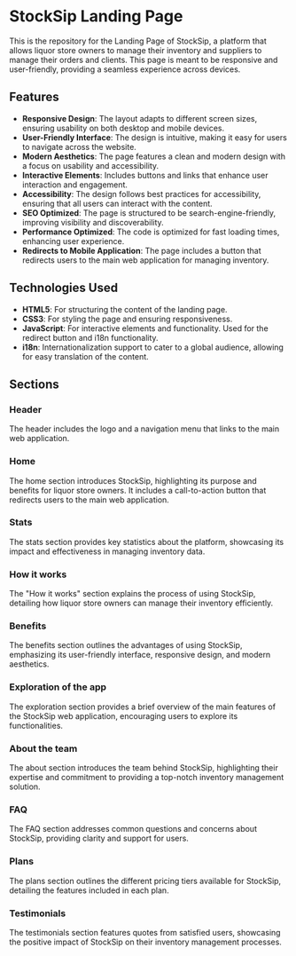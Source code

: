 # StockSip Landing Page #

This is the repository for the Landing Page of StockSip, a platform that allows liquor store owners to manage their inventory and suppliers to manage their orders and clients. This page is meant to be responsive and user-friendly, providing a seamless experience across devices.

## Features ##

- **Responsive Design**: The layout adapts to different screen sizes, ensuring usability on both desktop and mobile devices.
- **User-Friendly Interface**: The design is intuitive, making it easy for users to navigate across the website.
- **Modern Aesthetics**: The page features a clean and modern design with a focus on usability and accessibility.
- **Interactive Elements**: Includes buttons and links that enhance user interaction and engagement.
- **Accessibility**: The design follows best practices for accessibility, ensuring that all users can interact with the content.
- **SEO Optimized**: The page is structured to be search-engine-friendly, improving visibility and discoverability.
- **Performance Optimized**: The code is optimized for fast loading times, enhancing user experience.
- **Redirects to Mobile Application**: The page includes a button that redirects users to the main web application for managing inventory.

## Technologies Used ##

- **HTML5**: For structuring the content of the landing page.
- **CSS3**: For styling the page and ensuring responsiveness.
- **JavaScript**: For interactive elements and functionality. Used for the redirect button and i18n functionality.
- **i18n**: Internationalization support to cater to a global audience, allowing for easy translation of the content.

## Sections ##

### Header ###
The header includes the logo and a navigation menu that links to the main web application.

### Home ###
The home section introduces StockSip, highlighting its purpose and benefits for liquor store owners. It includes a call-to-action button that redirects users to the main web application.

### Stats ###
The stats section provides key statistics about the platform, showcasing its impact and effectiveness in managing inventory data.

### How it works ###
The "How it works" section explains the process of using StockSip, detailing how liquor store owners can manage their inventory efficiently.

### Benefits ###
The benefits section outlines the advantages of using StockSip, emphasizing its user-friendly interface, responsive design, and modern aesthetics.

### Exploration of the app ###
The exploration section provides a brief overview of the main features of the StockSip web application, encouraging users to explore its functionalities.

### About the team ###
The about section introduces the team behind StockSip, highlighting their expertise and commitment to providing a top-notch inventory management solution.

### FAQ ###
The FAQ section addresses common questions and concerns about StockSip, providing clarity and support for users.

### Plans ###
The plans section outlines the different pricing tiers available for StockSip, detailing the features included in each plan.

### Testimonials ###
The testimonials section features quotes from satisfied users, showcasing the positive impact of StockSip on their inventory management processes.